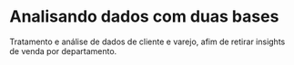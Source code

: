 # Analisando dados com duas bases 
Tratamento e análise de dados de cliente e varejo, afim de retirar insights de venda por departamento. 
